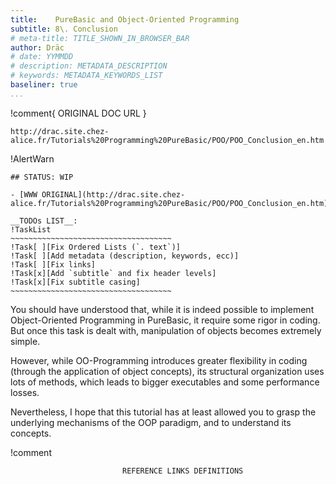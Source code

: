 ```yaml
---
title:    PureBasic and Object-Oriented Programming
subtitle: 8\. Conclusion
# meta-title: TITLE_SHOWN_IN_BROWSER_BAR
author: Dräc
# date: YYMMDD
# description: METADATA_DESCRIPTION
# keywords: METADATA_KEYWORDS_LIST
baseliner: true
...
```


!comment{   ORIGINAL DOC URL   }
~~~~~~~~~~~~~~~~~~~~~~~~~~~~~~~~~~~~~~~~~~~~~~~~~~~~~~~~~~~~~~~~~~~~~~~~
http://drac.site.chez-alice.fr/Tutorials%20Programming%20PureBasic/POO/POO_Conclusion_en.htm
~~~~~~~~~~~~~~~~~~~~~~~~~~~~~~~~~~~~~~~~~~~~~~~~~~~~~~~~~~~~~~~~~~~~~~~~

!AlertWarn
~~~~~~~~~~~~~~~~~~~~~~~~~~~~~~~~~~~~~~~~~~~~~~~~~~~~~~~~~~~~~~~~~~~~~~~~
## STATUS: WIP

- [WWW ORIGINAL](http://drac.site.chez-alice.fr/Tutorials%20Programming%20PureBasic/POO/POO_Conclusion_en.htm)

__TODOs LIST__:
!TaskList
~~~~~~~~~~~~~~~~~~~~~~~~~~~~~~~~~~~~
!Task[ ][Fix Ordered Lists (`. text`)]
!Task[ ][Add metadata (description, keywords, ecc)]
!Task[ ][Fix links]
!Task[x][Add `subtitle` and fix header levels]
!Task[x][Fix subtitle casing]
~~~~~~~~~~~~~~~~~~~~~~~~~~~~~~~~~~~~
~~~~~~~~~~~~~~~~~~~~~~~~~~~~~~~~~~~~~~~~~~~~~~~~~~~~~~~~~~~~~~~~~~~~~~~~

You should have understood that, while it is indeed possible to implement Object-Oriented Programming in PureBasic, it require some rigor in coding.
But once this task is dealt with, manipulation of objects becomes extremely simple.

However, while OO-Programming introduces greater flexibility in coding (through the application of object concepts), its structural organization uses lots of methods, which leads to bigger executables and some performance losses.

Nevertheless, I hope that this tutorial has at least allowed you to grasp the underlying mechanisms of the OOP paradigm, and to understand its concepts.

!comment
~~~~~~~~~~~~~~~~~~~~~~~~~~~~~~~~~~~~~~~~~~~~~~~~~~~~~~~~~~~~~~~~~~~~~~~~~~~~~~
                         REFERENCE LINKS DEFINITIONS                          
~~~~~~~~~~~~~~~~~~~~~~~~~~~~~~~~~~~~~~~~~~~~~~~~~~~~~~~~~~~~~~~~~~~~~~~~~~~~~~

